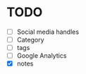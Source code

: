 # TODO

- [ ] Social media handles
- [ ] Category
- [ ] tags
- [ ] Google Analytics
- [x] notes

##
